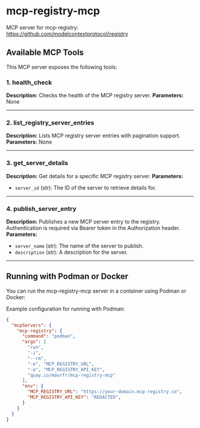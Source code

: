 # mcp-registry-mcp

MCP server for mcp-registry: https://github.com/modelcontextprotocol/registry

## Available MCP Tools

This MCP server exposes the following tools:

### 1. health_check
**Description:** Checks the health of the MCP registry server.
**Parameters:** None

---

### 2. list_registry_server_entries
**Description:** Lists MCP registry server entries with pagination support.
**Parameters:** None

---

### 3. get_server_details
**Description:** Get details for a specific MCP registry server.
**Parameters:**
- `server_id` (str): The ID of the server to retrieve details for.

---

### 4. publish_server_entry
**Description:** Publishes a new MCP server entry to the registry. Authentication is required via Bearer token in the Authorization header.
**Parameters:**
- `server_name` (str): The name of the server to publish.
- `description` (str): A description for the server.

---

## Running with Podman or Docker

You can run the mcp-registry-mcp server in a container using Podman or Docker:

Example configuration for running with Podman:

```json
{
  "mcpServers": {
    "mcp-registry": {
      "command": "podman",
      "args": [
        "run",
        "-i",
        "--rm",
        "-e", "MCP_REGISTRY_URL",
        "-e", "MCP_REGISTRY_API_KEY",
        "quay.io/maorfr/mcp-registry-mcp"
      ],
      "env": {
        "MCP_REGISTRY_URL": "https://your-domain.mcp-registry.co",
        "MCP_REGISTRY_API_KEY": "REDACTED",
      }
    }
  }
}
```
